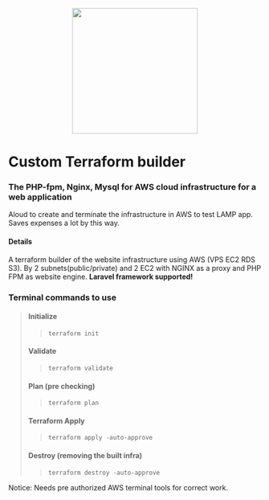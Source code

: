 <p align="center"><img width="250px" src="https://camo.githubusercontent.com/6d6ec94bb2909d75122df9cf17e1940b522a805587c890a2e37a57eba61f7eb1/68747470733a2f2f7777772e6461746f636d732d6173736574732e636f6d2f323838352f313632393934313234322d6c6f676f2d7465727261666f726d2d6d61696e2e737667"></p>


# Custom Terraform builder 

### The PHP-fpm, Nginx, Mysql for AWS cloud infrastructure for a web application

Aloud to create and terminate the infrastructure in AWS to test LAMP app. Saves expenses a lot by this way. 

#### Details
A terraform builder of the website infrastructure using AWS (VPS EC2 RDS S3). By 2 subnets(public/private) and 2 EC2 with NGINX as a proxy and PHP FPM as website engine. __Laravel framework supported!__

### Terminal commands to use
>#### Initialize
>>`terraform init`
>#### Validate
>>`terraform validate`
>#### Plan (pre checking)
>>`terraform plan`
>#### Terraform Apply
>>`terraform apply -auto-approve`
>#### Destroy (removing the built infra)
>>`terraform destroy -auto-approve`

Notice: Needs pre authorized AWS terminal tools for correct work.

